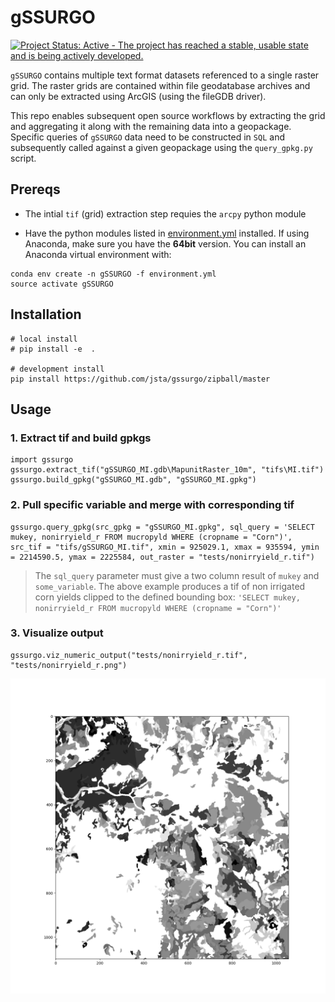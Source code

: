 # gSSURGO

[![Project Status: Active - The project has reached a stable, usable state and is being actively developed.](http://www.repostatus.org/badges/latest/active.svg)](http://www.repostatus.org/#active)

`gSSURGO` contains multiple text format datasets referenced to a single raster grid. The raster grids are contained within file geodatabase archives and  can only be extracted using ArcGIS (using the fileGDB driver).

This repo enables subsequent open source workflows by extracting the grid and aggregating it along with the remaining data into a geopackage. Specific queries of `gSSURGO` data need to be constructed in `SQL` and subsequently called against a given geopackage using the `query_gpkg.py` script.

## Prereqs

* The intial `tif` (grid) extraction step requies the `arcpy` python module

* Have the python modules listed in [environment.yml](environment.yml) installed. If using Anaconda, make sure you have the **64bit** version. You can install an Anaconda virtual environment with:

```
conda env create -n gSSURGO -f environment.yml
source activate gSSURGO
```

## Installation

```
# local install
# pip install -e  . 

# development install 
pip install https://github.com/jsta/gssurgo/zipball/master
```

## Usage

### 1. Extract tif and build gpkgs

```
import gssurgo
gssurgo.extract_tif("gSSURGO_MI.gdb\MapunitRaster_10m", "tifs\MI.tif")
gssurgo.build_gpkg("gSSURGO_MI.gdb", "gSSURGO_MI.gpkg")
```

### 2. Pull specific variable and merge with corresponding tif

```
gssurgo.query_gpkg(src_gpkg = "gSSURGO_MI.gpkg", sql_query = 'SELECT mukey, nonirryield_r FROM mucropyld WHERE (cropname = "Corn")', src_tif = "tifs/gSSURGO_MI.tif", xmin = 925029.1, xmax = 935594, ymin = 2214590.5, ymax = 2225584, out_raster = "tests/nonirryield_r.tif")
```

> The `sql_query` parameter must give a two column result of `mukey` and `some_variable`. The above example produces a tif of non irrigated corn yields clipped to the defined bounding box: `'SELECT mukey, nonirryield_r FROM mucropyld WHERE (cropname = "Corn")'`

### 3. Visualize output

```
gssurgo.viz_numeric_output("tests/nonirryield_r.tif", "tests/nonirryield_r.png")
```

![](tests/nonirryield_r.png)
